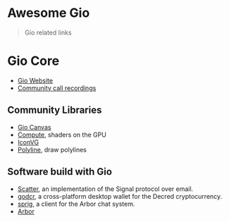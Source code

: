 # Awesome Gio
> Gio related links

# Gio Core
* [Gio Website](https://gioui.org/)
* [Community call recordings](https://www.youtube.com/channel/UCzuKUnKK5gAFJKNyA1imIHw)

## Community Libraries

* [Gio Canvas](https://github.com/ajstarks/giocanvas)
* [Compute](https://github.com/vron/compute), shaders on the GPU
* [IconVG](https://github.com/reactivego/ivg)
* [Polyline](https://github.com/wrnrlr/polyline), draw polylines

## Software build with Gio

* [Scatter](https://scatter.im/), an implementation of the Signal protocol over email.
* [godcr](https://github.com/planetdecred/godcr), a cross-platform desktop wallet for the Decred cryptocurrency.
* [sprig](https://git.sr.ht/~whereswaldon/sprig), a client for the Arbor chat system.
* [Arbor](https://arbor.chat)
